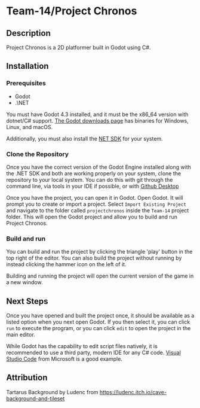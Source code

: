 # Team-14/Project Chronos

## Description

Project Chronos is a 2D platformer built in Godot using C#.

## Installation

### Prerequisites

- Godot
- \.\NET

You must have Godot 4.3 installed, and it must be the x86_64 version with dotnet/C# support. [The Godot downloads page](https://godotengine.org/download) has binaries for Windows, Linux, and macOS.

Additionally, you must also install the [NET SDK](https://dotnet.microsoft.com/en-us/download) for your system.

### Clone the Repository

Once you have the correct version of the Godot Engine installed along with the .NET SDK and both are working properly on your system, clone the repository to your local system. You can do this with git through the command line, via tools in your IDE if possible, or with [Github Desktop](https://desktop.github.com/download/)

Once you have the project, you can open it in Godot. Open Godot. It will prompt you to create or import a project. Select `Import Existing Project` and navigate to the folder called `projectchronos` inside the `Team-14` project folder. This will open the Godot project and allow you to build and run Project Chronos.

### Build and run

You can build and run the project by clicking the triangle 'play' button in the top right of the editor. You can also build the project without running by instead clicking the hammer icon on the left of it.

Building and running the project will open the current version of the game in a new window.

## Next Steps

Once you have opened and built the project once, it should be available as a listed option when you next open Godot. If you then select it, you can click `run` to execute the program, or you can click `edit` to open the project in the main editor.

While Godot has the capability to edit script files natively, it is recommended to use a third party, modern IDE for any C# code. [Visual Studio Code](https://code.visualstudio.com/) from Microsoft is a good example.

## Attribution

Tartarus Background by Ludenc from https://ludenc.itch.io/cave-background-and-tileset